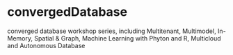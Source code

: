 # convergedDatabase
converged database workshop series, including Multitenant, Multimodel, In-Memory, Spatial &amp; Graph, Machine Learning with Phyton and R, Multicloud and Autonomous Database
